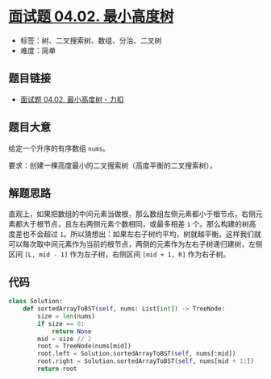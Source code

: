 # [面试题 04.02. 最小高度树](https://leetcode.cn/problems/minimum-height-tree-lcci/)

- 标签：树、二叉搜索树、数组、分治、二叉树
- 难度：简单

## 题目链接

- [面试题 04.02. 最小高度树 - 力扣](https://leetcode.cn/problems/minimum-height-tree-lcci/)

## 题目大意

给定一个升序的有序数组 `nums`。

要求：创建一棵高度最小的二叉搜索树（高度平衡的二叉搜索树）。

## 解题思路

直观上，如果把数组的中间元素当做根，那么数组左侧元素都小于根节点，右侧元素都大于根节点，且左右两侧元素个数相同，或最多相差 `1` 个。那么构建的树高度差也不会超过 `1`。所以猜想出：如果左右子树约平均，树就越平衡。这样我们就可以每次取中间元素作为当前的根节点，两侧的元素作为左右子树递归建树，左侧区间 `[L, mid - 1]` 作为左子树，右侧区间 `[mid + 1, R]` 作为右子树。

## 代码

```python
class Solution:
    def sortedArrayToBST(self, nums: List[int]) -> TreeNode:
        size = len(nums)
        if size == 0:
            return None
        mid = size // 2
        root = TreeNode(nums[mid])
        root.left = Solution.sortedArrayToBST(self, nums[:mid])
        root.right = Solution.sortedArrayToBST(self, nums[mid + 1:])
        return root
```

